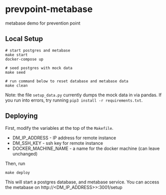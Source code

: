 # prevpoint-metabase
metabase demo for prevention point

Local Setup
-----------------

```
# start postgres and metabase
make start
docker-compose up

# seed postgres with mock data
make seed

# run command below to reset database and metabase data
make clean
```

Note: the file `setup_data.py` currently dumps the mock data in via pandas.
If you run into errors, try running `pip3 install -r requirements.txt`.

Deploying
---------

First, modify the variables at the top of the `Makefile`.

* DM_IP_ADDRESS - IP address for remote instance
* DM_SSH_KEY - ssh key for remote instance
* DOCKER_MACHINE_NAME - a name for the docker machine (can leave unchanged)

Then, run

```
make deploy
```

This will start a postgres database, and metabase service. 
You can access the metabase on http://<DM_IP_ADDRESS>>:3001/setup


